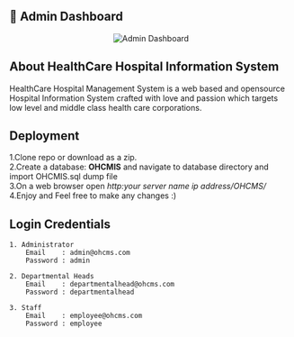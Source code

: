 ## 🏥 Admin Dashboard

<p align="center">
  <img src="https://github.com/your-username/your-repo-name/blob/main/WhatsApp%20Image%202025-07-04%20at%2010.30.24%20PM.jpeg?raw=true" alt="Admin Dashboard" />
</p>





## About  HealthCare Hospital Information System

HealthCare Hospital Management System is a web based and opensource Hospital Information System crafted with love and passion which targets low level and middle class health care corporations.

## Deployment
1.Clone repo or download as a zip.<br>
2.Create a database: <b>OHCMIS</b> and navigate to database directory and import OHCMIS.sql dump file <br>
3.On a web browser open <i>http:your server name ip address/OHCMS/</i></br>
4.Enjoy and Feel free to make any changes :)

## Login Credentials
```
1. Administrator
    Email    : admin@ohcms.com
    Password : admin

2. Departmental Heads
    Email    : departmentalhead@ohcms.com
    Password : departmentalhead

3. Staff
    Email    : employee@ohcms.com
    Password : employee
```


